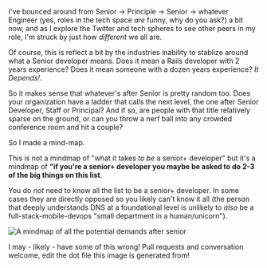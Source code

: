 I've bounced around from Senior -> Principle -> Senior -> whatever Engineer (yes, roles in the tech space _are_ funny, why do you ask?) a bit now, and as I explore the Twitter and tech spheres to see other peers in my role, I'm struck by just how _different_ we all are.

Of course, this is reflect a bit by the industries inability to stablize around what a Senior developer means. Does it mean a Rails developer with 2 years experience? Does it mean someone with a dozen years experience? _It Depends!_.

So it makes sense that whatever's after Senior is pretty random too. Does your organization have a ladder that calls the next level, the one after Senior Developer, Staff or Principal? And if so, are people with that title relatively sparse on the ground, or can you throw a nerf ball into any crowded conference room and hit a couple?

So I made a mind-map.

This is not a mindmap of "what it takes _to be_ a senior+ developer" but it's a mindmap of **"if you're a senior+ developer you maybe be asked to do 2-3 of the big things on this list**.

You do _not_ need to know all the list to be a senior+ developer. In some cases they are directly opposed so you likely can't know it all (the person that deeply understands DNS at a foundational level is unlikely to _also_ be a full-stack-mobile-devops "small department in a human/unicorn").


![A mindmap of all the potential demands after senior](aftersenior.png)

I may - likely - have some of this wrong! Pull requests and conversation welcome, edit the dot file this  image is generated from!
